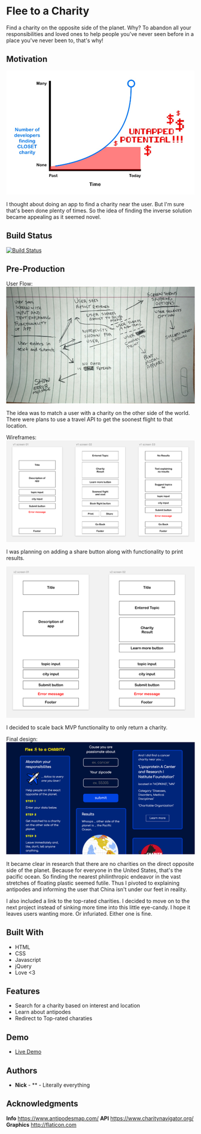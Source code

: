 # Flee to a Charity

Find a charity on the opposite side of the planet. Why? To abandon all your responsibilities and loved ones to help people you've never seen before in a place you've never been to, that's why!

## Motivation

![Untapped Potential](images/graph!.jpg)

I thought about doing an app to find a charity near the user. But I'm sure that's been done plenty of times. So the idea of finding the inverse solution became appealing as it seemed novel.

## Build Status

[![Build Status](https://travis-ci.org/travis-ci/travis-web.svg?branch=master)](https://nick-nack-attack.github.io/flee-to-a-charity)

## Pre-Production

User Flow:
![User Flow](images/userFlow_01.jpg)

The idea was to match a user with a charity on the other side of the world. There were plans to use a travel API to get the soonest flight to that location.

Wireframes:
![v1 Wireframes](images/v1_wireframes.png)

I was planning on adding a share button along with functionality to print results. 

![v2 Wireframes](images/v2_wireframes.png)

I decided to scale back MVP functionality to only return a charity.

Final design:
![Final Design](images/final_flee.png)

It became clear in research that there are no charities on the direct opposite side of the planet. Because for everyone in the United States, that's the pacific ocean. So finding the nearest philinthropic endeavor in the vast stretches of floating plastic seemed futile. Thus I pivoted to explaining antipodes and informing the user that China isn't under our feet in reality.

I also included a link to the top-rated charities. I decided to move on to the next project instead of sinking more time into this little eye-candy. I hope it leaves users wanting more. Or infuriated. Either one is fine. 

## Built With

* HTML
* CSS
* Javascript
* jQuery
* Love <3

## Features

* Search for a charity based on interest and location
* Learn about antipodes
* Redirect to Top-rated charaties

## Demo

- [Live Demo](https://nick-nack-attack.github.io/flee-to-a-charity/)

## Authors

* **Nick** - ** - Literally everything

## Acknowledgments

**Info** https://www.antipodesmap.com/
**API** https://www.charitynavigator.org/
**Graphics** http://flaticon.com

